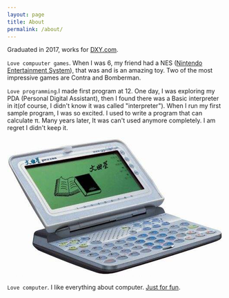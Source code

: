 ```yaml
---
layout: page
title: About
permalink: /about/
---
```



Graduated in 2017, works for [DXY.com](https://DXY.com).

`Love compuuter games`. When I was 6, my friend had a NES ([Nintendo Entertainment System](https://en.wikipedia.org/wiki/Nintendo_Entertainment_System)), that was and is an amazing toy. Two of the most impressive games are Contra and Bomberman.

`Love programming`.I made first program at 12. One day, I was exploring my PDA (Personal Digital Assistant), then I found there was a Basic interpreter in it(of course, I didn't know it was called "interpreter"). When I run my first sample program, I was so excited. I used to write a program that can calculate π. Many years later, It was can't used anymore completely. I am regret I didn't keep it.

![My first PDA that can programe](/images/wenquxing_open.jpeg "My first PDA that can programe")

`Love computer`. I like everything about computer. [Just for fun](https://en.wikipedia.org/wiki/Linus_Torvalds#Bibliography).
